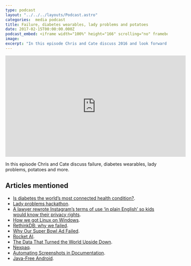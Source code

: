 ```yaml
---
type: podcast
layout: "../../../layouts/Podcast.astro"
categories:  media podcast
title: Failure, diabetes wearables, lady problems and potatoes
date: 2017-02-15T00:00:00.000Z
podcast_embed: <iframe width="100%" height="166" scrolling="no" frameborder="no" src="https://w.soundcloud.com/player/?url=https%3A//api.soundcloud.com/tracks/307474356&amp;color=ff5500&amp;auto_play=false&amp;hide_related=false&amp;show_comments=true&amp;show_user=true&amp;show_reposts=false"></iframe>
image:
excerpt: "In this episode Chris and Cate discuss 2016 and look forward (maybe) to 2017."
---
```


<iframe width="560" height="315" src="https://www.youtube.com/embed/vUyNIwSLMxA" frameborder="0" allowfullscreen></iframe>

In this episode Chris and Cate discuss failure, diabetes wearables, lady problems, potatoes and more.

## Articles mentioned

- [Is diabetes the world’s most connected health condition?](https://readwrite.com/2017/01/12/is-diabetes-the-worlds-most-connected-health-condition-hl1/).
- [Lady problems hackathon](https://ladyproblemshackathon.com/).
- [A lawyer rewrote Instagram’s terms of use ‘in plain English’ so kids would know their privacy rights](https://www.washingtonpost.com/news/parenting/wp/2017/01/08/a-lawyer-rewrote-instagrams-terms-of-use-in-plain-english-so-kids-would-know-their-privacy-rights/?utm_term=.440cce74529d).
- [How we got Linux on Windows](https://www.oreilly.com/ideas/how-we-got-linux-on-windows).
- [RethinkDB: why we failed](https://www.defstartup.org/2017/01/18/why-rethinkdb-failed.html).
- [Why Our Super Bowl Ad Failed](https://medium.com/@CardsAgainstHumanity/why-our-super-bowl-ad-failed-2af66e6a976c#.ws8llgt88).
- [Rocket AI](https://medium.com/the-mission/rocket-ai-2016s-most-notorious-ai-launch-and-the-problem-with-ai-hype-d7908013f8c9#.sp77q2pa7).
- [The Data That Turned the World Upside Down](https://motherboard.vice.com/en_us/article/how-our-likes-helped-trump-win).
- [Nexpaq](https://nexpaq.com/).
- [Automating Screenshots in Documentation](https://blog.codeship.com/automating-screenshots-in-documentation/).
- [Java-Free Android](https://www.sitepoint.com/java-free-android/).
